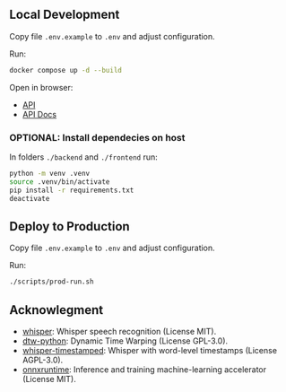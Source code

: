 
## Local Development

Copy file `.env.example` to `.env` and adjust configuration.

Run:

```bash
docker compose up -d --build
```

Open in browser:
- [API](http://localhost:9001/)
- [API Docs](http://localhost:9001/docs)


### OPTIONAL: Install dependecies on host

In folders `./backend` and `./frontend` run:

```bash
python -m venv .venv
source .venv/bin/activate
pip install -r requirements.txt
deactivate
```


## Deploy to Production

Copy file `.env.example` to `.env` and adjust configuration.

Run:

```bash
./scripts/prod-run.sh
```



## Acknowlegment
* [whisper](https://github.com/openai/whisper): Whisper speech recognition (License MIT).
* [dtw-python](https://pypi.org/project/dtw-python): Dynamic Time Warping (License GPL-3.0).
* [whisper-timestamped](https://github.com/linto-ai/whisper-timestamped): Whisper with word-level timestamps (License AGPL-3.0).
* [onnxruntime](https://github.com/microsoft/onnxruntime): Inference and training machine-learning accelerator (License MIT).
